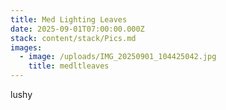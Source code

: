 ```yaml
---
title: Med Lighting Leaves
date: 2025-09-01T07:00:00.000Z
stack: content/stack/Pics.md
images:
  - image: /uploads/IMG_20250901_104425042.jpg
    title: medltleaves
---
```


lushy
